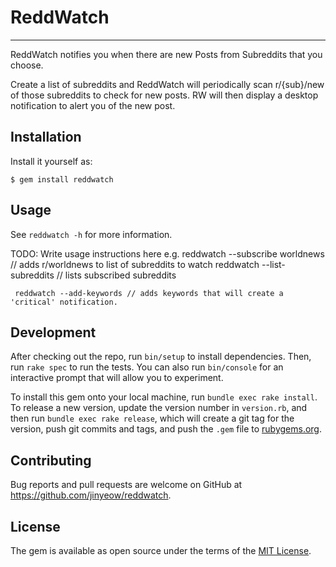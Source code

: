 # ReddWatch
-----------

ReddWatch notifies you when there are new Posts from Subreddits that you choose.

Create a list of subreddits and ReddWatch will periodically scan r/{sub}/new of those
subreddits to check for new posts. RW will then display a desktop notification to
alert you of the new post.

## Installation

Install it yourself as:

    $ gem install reddwatch

## Usage

See `reddwatch -h` for more information.

TODO: Write usage instructions here
e.g. reddwatch --subscribe worldnews // adds r/worldnews to list of subreddits to watch
     reddwatch --list-subreddits // lists subscribed subreddits

     reddwatch --add-keywords // adds keywords that will create a 'critical' notification.

## Development

After checking out the repo, run `bin/setup` to install dependencies. Then, run `rake spec` to run the tests. You can also run `bin/console` for an interactive prompt that will allow you to experiment.

To install this gem onto your local machine, run `bundle exec rake install`. To release a new version, update the version number in `version.rb`, and then run `bundle exec rake release`, which will create a git tag for the version, push git commits and tags, and push the `.gem` file to [rubygems.org](https://rubygems.org).

## Contributing

Bug reports and pull requests are welcome on GitHub at https://github.com/jinyeow/reddwatch.

## License

The gem is available as open source under the terms of the [MIT License](http://opensource.org/licenses/MIT).

